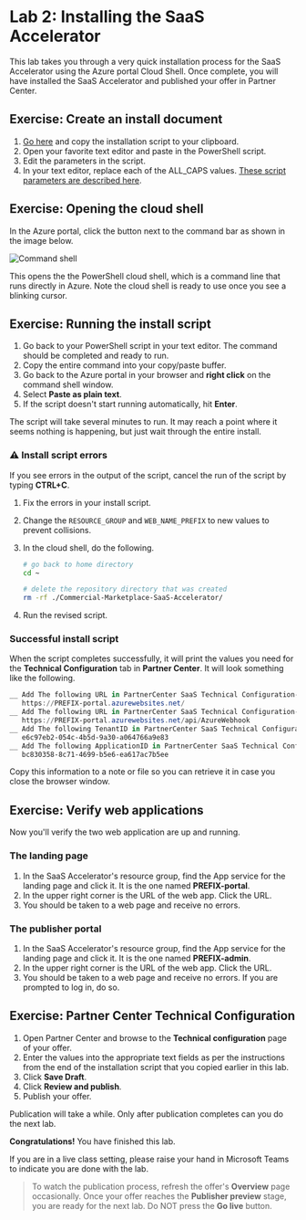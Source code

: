 # Lab 2: Installing the SaaS Accelerator

This lab takes you through a very quick installation process for the SaaS Accelerator using the Azure portal Cloud Shell. Once complete, you will have installed the SaaS Accelerator and published your offer in Partner Center.

## Exercise: Create an install document

1. [Go here](https://github.com/Azure/Commercial-Marketplace-SaaS-Accelerator/blob/main/docs/Installation-Instructions.md#installating-the-azure-marketplace-saas-accelerator-using-azure-cloud-shell) and copy the installation script to your clipboard.
2. Open your favorite text editor and paste in the PowerShell script.
3. Edit the parameters in the script.
4. In your text editor, replace each of the ALL_CAPS values. [These script parameters are described here](https://github.com/Azure/Commercial-Marketplace-SaaS-Accelerator/blob/main/docs/Installation-Instructions.md#parameters).

## Exercise: Opening the cloud shell

In the Azure portal, click the button next to the command bar as shown in the image below.

![Command shell](../images/01.png)

This opens the the PowerShell cloud shell, which is a command line that runs directly in Azure. Note the cloud shell is ready to use once you see a blinking cursor.

## Exercise: Running the install script

1. Go back to your PowerShell script in your text editor. The command should be completed and ready to run.
1. Copy the entire command into your copy/paste buffer.
1. Go back to the Azure portal in your browser and **right click** on the command shell window.
1. Select **Paste as plain text**.
1. If the script doesn't start running automatically, hit **Enter**.

The script will take several minutes to run. It may reach a point where it seems nothing is happening, but just wait through the entire install.

### ⚠️ Install script errors

If you see errors in the output of the script, cancel the run of the script by typing **CTRL+C**.

1. Fix the errors in your install script. 
1. Change the `RESOURCE_GROUP` and `WEB_NAME_PREFIX` to new values to prevent collisions.
1. In the cloud shell, do the following.

   ```bash
   # go back to home directory
   cd ~

   # delete the repository directory that was created
   rm -rf ./Commercial-Marketplace-SaaS-Accelerator/
   ```

1. Run the revised script.

### Successful install script

When the script completes successfully, it will print the values you need for the **Technical Configuration** tab in **Partner Center**. It will look something like the following.

```powershell
__ Add The following URL in PartnerCenter SaaS Technical Configuration->Landing Page section
   https://PREFIX-portal.azurewebsites.net/
__ Add The following URL in PartnerCenter SaaS Technical Configuration->Connection Webhook section
   https://PREFIX-portal.azurewebsites.net/api/AzureWebhook
__ Add The following TenantID in PartnerCenter SaaS Technical Configuration Tenant ID
   e6c97eb2-054c-4b5d-9a30-a064766a9e83
__ Add The following ApplicationID in PartnerCenter SaaS Technical Configuration->AAD Application ID section
   bc830358-8c71-4699-b5e6-ea617ac7b5ee
```

Copy this information to a note or file so you can retrieve it in case you close the browser window. 

## Exercise: Verify web applications

Now you'll verify the two web application are up and running.

### The landing page

1. In the SaaS Accelerator's resource group, find the App service for the landing page and click it. It is the one named **PREFIX-portal**.
1. In the upper right corner is the URL of the web app. Click the URL.
1. You should be taken to a web page and receive no errors.

### The publisher portal

1. In the SaaS Accelerator's resource group, find the App service for the landing page and click it. It is the one named **PREFIX-admin**.
1. In the upper right corner is the URL of the web app. Click the URL.
1. You should be taken to a web page and receive no errors. If you are prompted to log in, do so.

## Exercise: Partner Center Technical Configuration

1. Open Partner Center and browse to the **Technical configuration** page of your offer.
1. Enter the values into the appropriate text fields as per the instructions from the end of the installation script that you copied earlier in this lab.
1. Click **Save Draft**.
1. Click **Review and publish**.
1. Publish your offer.

Publication will take a while. Only after publication completes can you do the next lab.

**Congratulations!** You have finished this lab.

If you are in a live class setting, please raise your hand in Microsoft Teams to indicate you are done with the lab.

> To watch the publication process, refresh the offer's **Overview** page occasionally. Once your offer reaches the **Publisher preview** stage, you are ready for the next lab. Do NOT press the **Go live** button.
